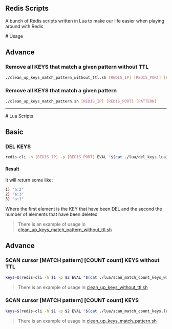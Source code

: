 Redis Scripts
---

A bunch of Redis scripts written in Lua to make our life easier when playing around with Redis

# Usage

## Advance

### Remove all KEYS that match a given pattern without TTL

```bash
./clean_up_keys_match_pattern_without_ttl.sh [REDIS_IP] [REDIS_PORT] [PATTERN]
```

### Remove all KEYS that match a given pattern

```bash
./clean_up_keys_match_pattern.sh [REDIS_IP] [REDIS_PORT] [PATTERN]
```

---

# Lua Scripts

## Basic

### DEL KEYS

```bash
redis-cli -h [REDIS_IP] -p [REDIS_PORT] EVAL "$(cat ./lua/del_keys.lua)" [COUNT_KEYS] [KEYS]
```

#### Result

It will return some like:

```bash
1) "a:2"
2) "a:3"
3) "a:1"
```

Where the first element is the KEY that have been DEL and the second the number of elements that have been deleted

> There is an example of usage in [clean_up_keys_match_pattern_without_ttl.sh](https://github.com/moltin/redis-lua-scripts/blob/master/clean_up_keys_without_ttl.sh#L29)

## Advance

### SCAN cursor [MATCH pattern] [COUNT count] KEYS without TTL

```bash
keys=$(redis-cli -h $1 -p $2 EVAL "$(cat ./lua/scan_match_count_keys_without_ttl.lua)" 0 $cursor $3 $4)
```

> There is an example of usage in [clean_up_keys_without_ttl.sh](https://github.com/moltin/redis-lua-scripts/blob/master/clean_up_keys_without_ttl.sh#L19)

### SCAN cursor [MATCH pattern] [COUNT count] KEYS

```bash
keys=$(redis-cli -h $1 -p $2 EVAL "$(cat ./lua/scan_match_count_keys.lua)" 0 $cursor $3 $4)
```

> There is an example of usage in [clean_up_keys_match_pattern.sh](https://github.com/moltin/redis-lua-scripts/blob/master/clean_up_keys_match_pattern.sh#L19)
